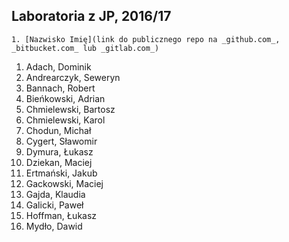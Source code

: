 ## Laboratoria z JP, 2016/17

```
1. [Nazwisko Imię](link do publicznego repo na _github.com_, _bitbucket.com_ lub _gitlab.com_)
```

1. Adach, Dominik
1. Andrearczyk, Seweryn
1. Bannach, Robert
1. Bieńkowski, Adrian
1. Chmielewski, Bartosz
1. Chmielewski, Karol
1. Chodun, Michał
1. Cygert, Sławomir
1. Dymura, Łukasz
1. Dziekan, Maciej
1. Ertmański, Jakub
1. Gackowski, Maciej
1. Gajda, Klaudia
1. Galicki, Paweł
1. Hoffman, Łukasz
1. Mydło, Dawid
